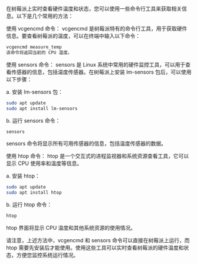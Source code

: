 在树莓派上实时查看硬件温度和状态，您可以使用一些命令行工具来获取相关信息。以下是几个常用的方法：

使用 vcgencmd 命令：
vcgencmd 是树莓派特有的命令行工具，用于获取硬件信息。要查看树莓派的温度，可以在终端中输入以下命令：

```bash
vcgencmd measure_temp
该命令将返回当前的 CPU 温度。
```
使用 sensors 命令：
sensors 是 Linux 系统中常用的硬件监控工具，可以用于查看传感器的信息，包括温度传感器。在树莓派上安装 lm-sensors 包后，可以使用以下步骤：

a. 安装 lm-sensors 包：


```bash
sudo apt update
sudo apt install lm-sensors
```
b. 运行 sensors 命令：

```bash
sensors
```
sensors 命令将显示所有可用传感器的信息，包括温度传感器的数据。

使用 htop 命令：
htop 是一个交互式的进程监视器和系统资源查看工具，它可以显示 CPU 使用率和温度等信息。

a. 安装 htop：

```bash
sudo apt update
sudo apt install htop
```
b. 运行 htop 命令：

```bash
htop
```
htop 界面将显示 CPU 温度和其他系统资源的使用情况。

请注意，上述方法中，vcgencmd 和 sensors 命令可以直接在树莓派上运行，而 htop 需要先安装后才能使用。使用这些工具可以实时查看树莓派的硬件温度和状态，方便您监控系统运行情况。




